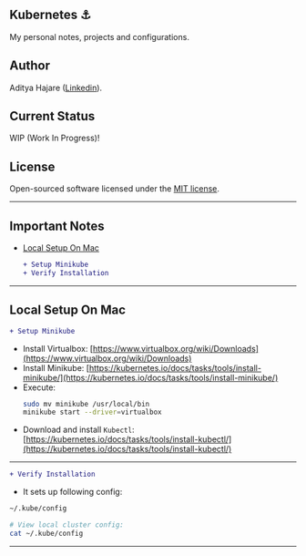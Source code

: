 ## Kubernetes :anchor:
My personal notes, projects and configurations.

## Author
Aditya Hajare ([Linkedin](https://in.linkedin.com/in/aditya-hajare)).

## Current Status
WIP (Work In Progress)!

## License
Open-sourced software licensed under the [MIT license](http://opensource.org/licenses/MIT).

----------------------------------------

## Important Notes
- [Local Setup On Mac](#local-setup-on-mac)
    ```diff
    + Setup Minikube
    + Verify Installation
    ```

----------------------------------------

## Local Setup On Mac
```diff
+ Setup Minikube
```
- Install Virtualbox: [https://www.virtualbox.org/wiki/Downloads](https://www.virtualbox.org/wiki/Downloads)
- Install Minikube: [https://kubernetes.io/docs/tasks/tools/install-minikube/](https://kubernetes.io/docs/tasks/tools/install-minikube/)
- Execute:
    ```sh
    sudo mv minikube /usr/local/bin
    minikube start --driver=virtualbox
    ```
- Download and install `Kubectl`: [https://kubernetes.io/docs/tasks/tools/install-kubectl/](https://kubernetes.io/docs/tasks/tools/install-kubectl/)

----------------------------------------

```diff
+ Verify Installation
```
- It sets up following config:
```sh
~/.kube/config

# View local cluster config:
cat ~/.kube/config
```

----------------------------------------